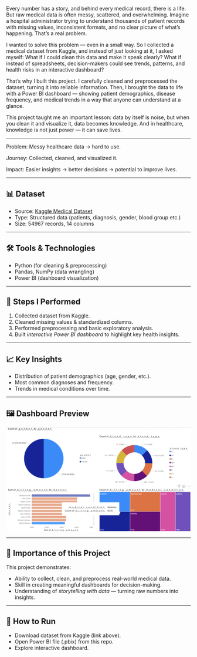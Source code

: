 Every number has a story, and behind every medical record, there is a life. But raw medical data is often messy, scattered, and overwhelming. Imagine a hospital administrator trying to understand thousands of patient records with missing values, inconsistent formats, and no clear picture of what’s happening. That’s a real problem.

I wanted to solve this problem — even in a small way. So I collected a medical dataset from Kaggle, and instead of just looking at it, I asked myself: What if I could clean this data and make it speak clearly? What if instead of spreadsheets, decision-makers could see trends, patterns, and health risks in an interactive dashboard?

That’s why I built this project. I carefully cleaned and preprocessed the dataset, turning it into reliable information. Then, I brought the data to life with a Power BI dashboard — showing patient demographics, disease frequency, and medical trends in a way that anyone can understand at a glance.

This project taught me an important lesson: data by itself is noise, but when you clean it and visualize it, data becomes knowledge. And in healthcare, knowledge is not just power — it can save lives.


---

Problem: Messy healthcare data → hard to use.

Journey: Collected, cleaned, and visualized it.

Impact: Easier insights → better decisions → potential to improve lives.

---

## 📊 Dataset
- Source: [Kaggle Medical Dataset](https://www.kaggle.com/)  
- Type: Structured data (patients, diagnosis, gender, blood group etc.)  
- Size: 54967 records, 14 columns  

---

## 🛠 Tools & Technologies
- Python (for cleaning & preprocessing)  
- Pandas, NumPy (data wrangling)  
- Power BI (dashboard visualization)  

---

## 🔎 Steps I Performed
1. Collected dataset from Kaggle.  
2. Cleaned missing values & standardized columns.  
3. Performed preprocessing and basic exploratory analysis.  
4. Built *interactive Power BI dashboard* to highlight key health insights.  

---

## 📈 Key Insights
- Distribution of patient demographics (age, gender, etc.).  
- Most common diagnoses and frequency.  
- Trends in medical conditions over time.  

---

## 🖼 Dashboard Preview
![image alt](https://github.com/arjunganesh6133/Medical-Data-Extraction/blob/863fdde0bbd4340adb7a8400f1a91d1b49366187/Screenshot%202025-09-15%20020900.png)

 

---

## 🚀 Importance of this Project
This project demonstrates:  
- Ability to collect, clean, and preprocess real-world medical data.  
- Skill in creating meaningful dashboards for decision-making.  
- Understanding of *storytelling with data* — turning raw numbers into insights.  

---

## 📌 How to Run
- Download dataset from Kaggle (link above).  
- Open Power BI file (.pbix) from this repo.  
- Explore interactive dashboard.
